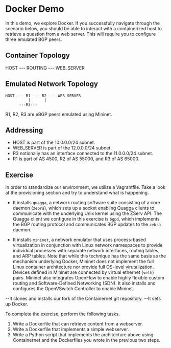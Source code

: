 # Docker Demo

In this demo, we explore Docker.
If you successfully navigate through the scenario below, you should be
able to interact with a containerized host to retrieve a question
from a web server. This will require you to configure three emulated BGP
peers.


## Container Topology

HOST --- ROUTING --- WEB_SERVER

## Emulated Network Topology
```
HOST --- R1 --- R2 --- WEB_SERVER
     	  | 	 |
	  ---R3---
```
R1, R2, R3 are eBGP peers emulated using Mininet.

## Addressing

- HOST is part of the 10.0.0.0/24 subnet.
- WEB_SERVER is part of the 12.0.0.0/24 subnet.
- R3 notionally has an interface connected to the 11.0.0.0/24 subnet.
- R1 is part of AS 4500, R2 of AS 55000, and R3 of AS 65000.

## Exercise 

In order to standardize our environment, we utilize a Vagrantfile.
Take a look at the provisioning section and try to understand what is happening.

- It installs `quagga`, a network routing software suite consisting of a
core daemon (`zebra`), which sets up a socket enabling Quagga clients to
communicate with the underlying Unix kernel using the ZServ API. The Quagga
client we configure in this exercise is `bgpd`, which implements the BGP
routing protocol and communicates BGP updates to the `zebra` daemon.

- It installs `mininet`,
a network emulator that uses process-based virtualization
in conjunction with Linux network namespaces to provide individual processes
with separate network interfaces, routing tables, and ARP tables. Note that
while this technique has the same basis as the mechanism underlying Docker,
Mininet does not implement the full Linux container architecture nor provide
full OS-level virutalization. Devices defined in Mininet are connected by
virtual ethernet (`veth`) pairs. Mininet also integrates OpenFlow to enable
highly flexible custom routing and Software-Defined Networking (SDN).
It also installs and configures the OpenVSwitch Controller to enable Mininet.

--It clones and installs our fork of the Containernet git repository.
--It sets up Docker.

To complete the exercise, perform the following tasks.
1) Write a Dockerfile that can retrieve content from a webserver.
2) Write a Dockerfile that implements a simple webserver.
3) Write a Python script that implements the architecture above using
Containernet and the Dockerfiles you wrote in the previous two steps. 